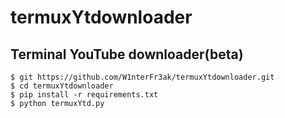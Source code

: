 # termuxYtdownloader
## Terminal YouTube  downloader(beta) 

```
$ git https://github.com/W1nterFr3ak/termuxYtdownloader.git
$ cd termuxYtdownloader 
$ pip install -r requirements.txt
$ python termuxYtd.py
```
